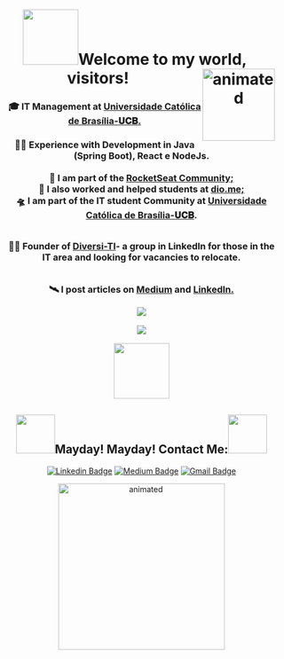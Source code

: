 
 <p>
<h1 align="center"><b><img src="https://media.giphy.com/media/KzV5NWeRokeOgfZtnQ/giphy.gifhttps://media.giphy.com/media/oX8Wh3bwHJ0TFTlT6J/giphy.gif" width="100">Welcome to my world, visitors! </b><img align= 'right' src="https://media.giphy.com/media/SwJ7tp8rs0lxRLEQ4c/giphy.gif" width="130" alt="animated"/></h1> 
 </p>

<ul>
  <p><h3 align="center"><b>🎓 IT Management at <a href="https://ucb.catolica.edu.br/">Universidade Católica de Brasília-𝐔𝐂𝐁.</b></a>
</p>
  
 <p><h3 align="center">
       🐱‍🚀 Experience with Development in Java (Spring Boot), React e NodeJs.</br>
</br>🚀 I am part of the <a href="https://app.rocketseat.com.br/me/guedes">RocketSeat Community;</a>  
</br>🤖 I also worked and helped students at <a href="https://dio.me/">dio.me;</a>
</br>🛸 I am part of the IT student Community at <a href="https://ucb.catolica.edu.br/">Universidade Católica de Brasília-𝐔𝐂𝐁</b></a>.

  </br>🖖🏼 Founder of <a href="https://www.linkedin.com/groups/9032010/">Diversi-TI</a>- a group in LinkedIn for those in the IT area and looking for vacancies to relocate.

 </br>🛰 I post articles on <a href="https://medium.com/@sradtsor">Medium</a> and <a href="https://www.linkedin.com/newsletters/artigos-para-o-intervalo-6864175629416329216/">LinkedIn.</a>

<p align="center">
  <img align="center" src="https://github-readme-stats.vercel.app/api/top-langs/?username=Guedesou&layout=compact&bg_color=30,e96443,904e95&title_color=fff&text_color=fff"> 
</p>
<p align="center">
  <img align="center" src="https://github-readme-stats.vercel.app/api?username=Guedesou&bg_color=30,e96443,904e95&title_color=fff&text_color=fff"> 
</p>


<p align="center">
  <img align="center" src="https://media.giphy.com/media/EAZNrYsT7fzttW2lgf/giphy.gif" width="100"></ > 
</p>

<h2 align="center"><img src="https://media.giphy.com/media/f8Old4J27xQmotsBqg/giphy.gif" width="70">Mayday! Mayday! Contact Me:<img src="https://media.giphy.com/media/f8Old4J27xQmotsBqg/giphy.gif" width="70"></h3>

<p align="center">
<a href="https://www.linkedin.com/in/guedesou/" target="blank"><img alt="Linkedin Badge" src="https://img.shields.io/badge/-Thiago%20Guedes-black?style=flat-square&logo=Linkedin&logoColor=white&link=https://www.linkedin.com/in/guedesou/"/></a>
 <a href="https://guedesou.medium.com" target="blank"><img alt="Medium Badge" src="https://img.shields.io/badge/-Thiago%20Guedes-black?style=flat-square&logo=Medium&logoColor=white&link=https://guedesou.medium.com/"/></a>
<a href="mailto:sradtsor@gmail.com" target="blank"><img alt="Gmail Badge" src="https://img.shields.io/badge/-sradtsor@gmail.com-black?style=flat-square&logo=Gmail&logoColor=orange&link=mailto:sradtsor@gmail.com"/></a></p>

  
 <p align="center">
<img src="https://media.giphy.com/media/l0ExuBDAjbAI2WT3q/giphy.gif" width="300" alt="animated"/>
 </p>
